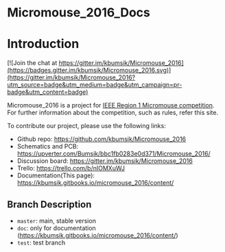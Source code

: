 # Micromouse_2016_Docs
# Introduction
[![Join the chat at https://gitter.im/kbumsik/Micromouse_2016](https://badges.gitter.im/kbumsik/Micromouse_2016.svg)](https://gitter.im/kbumsik/Micromouse_2016?utm_source=badge&utm_medium=badge&utm_campaign=pr-badge&utm_content=badge)

Micromouse_2016 is a project for [IEEE Region 1 Micromouse competition](http://sites.ieee.org/r1studentconference/about/micromouse/). For further information about the competition, such as rules, refer this site.

To contribute our project, please use the following links:
* Github repo: https://github.com/kbumsik/Micromouse_2016
* Schematics and PCB: https://upverter.com/Bumsik/bbc1fb0283e0d371/Micromouse_2016/
* Discussion board: https://gitter.im/kbumsik/Micromouse_2016
* Trello: https://trello.com/b/nIOMXuWJ
* Documentation(This page): https://kbumsik.gitbooks.io/micromouse_2016/content/

## Branch Description
* `master`: main, stable version
* `doc`: only for documentation (https://kbumsik.gitbooks.io/micromouse_2016/content/)
* `test`: test branch